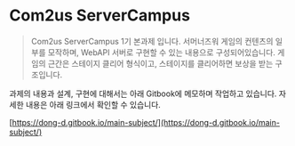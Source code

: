 # Com2us ServerCampus

> Com2us ServerCampus 1기 본과제 입니다.
> 서머너즈워 게임의 컨텐츠의 일부를 모작하며, WebAPI 서버로 구현할 수 있는 내용으로 구성되어있습니다. 게임의 근간은 스테이지 클리어 형식이고, 스테이지를 클리어하면 보상을 받는 구조입니다.

과제의 내용과 설계, 구현에 대해서는 아래 Gitbook에 메모하며 작업하고 있습니다. 자세한 내용은 아래 링크에서 확인할 수 있습니다.

[https://dong-d.gitbook.io/main-subject/](https://dong-d.gitbook.io/main-subject/)
